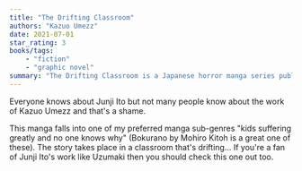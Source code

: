 ```yaml
---
title: "The Drifting Classroom"
authors: "Kazuo Umezz"
date: 2021-07-01
star_rating: 3
books/tags:
    - "fiction"
    - "graphic novel"
summary: "The Drifting Classroom is a Japanese horror manga series published from 1972 to 1974 that follows a school (and its students) that is mysteriously transported through time to a post-apocalyptic future."
---
```

Everyone knows about Junji Ito but not many people know about the work of Kazuo Umezz and that's a shame.

This manga falls into one of my preferred manga sub-genres "kids suffering greatly and no one knows why" (Bokurano by Mohiro Kitoh is a great one of these). The story takes place in a classroom that's drifting... If you're a fan of Junji Ito's work like Uzumaki then you should check this one out too.
